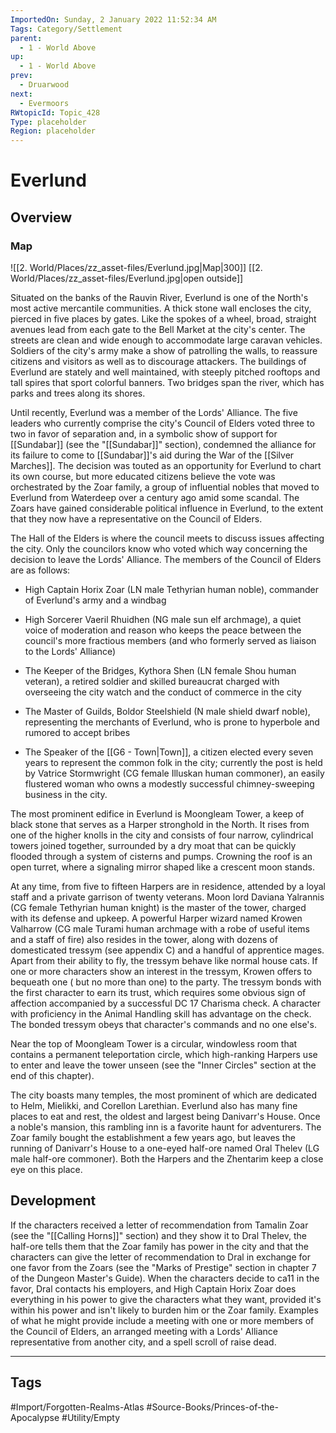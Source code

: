 ```yaml
---
ImportedOn: Sunday, 2 January 2022 11:52:34 AM
Tags: Category/Settlement
parent:
  - 1 - World Above
up:
  - 1 - World Above
prev:
  - Druarwood
next:
  - Evermoors
RWtopicId: Topic_428
Type: placeholder
Region: placeholder
---
```

# Everlund

## Overview

### Map

![[2. World/Places/zz_asset-files/Everlund.jpg|Map|300]]
[[2. World/Places/zz_asset-files/Everlund.jpg|open outside]]

Situated on the banks of the Rauvin River, Everlund is one of the North's most active mercantile communities. A thick stone wall encloses the city, pierced in five places by gates. Like the spokes of a wheel, broad, straight avenues lead from each gate to the Bell Market at the city's center. The streets are clean and wide enough to accommodate large caravan vehicles. Soldiers of the city's army make a show of patrolling the walls, to reassure citizens and visitors as well as to discourage attackers. The buildings of Everlund are stately and well maintained, with steeply pitched rooftops and tall spires that sport colorful banners. Two bridges span the river, which has parks and trees along its shores.

Until recently, Everlund was a member of the Lords' Alliance. The five leaders who currently comprise the city's Council of Elders voted three to two in favor of separation and, in a symbolic show of support for [[Sundabar]] (see the "[[Sundabar]]" section), condemned the alliance for its failure to come to [[Sundabar]]'s aid during the War of the [[Silver Marches]]. The decision was touted as an opportunity for Everlund to chart its own course, but more educated citizens believe the vote was orchestrated by the Zoar family, a group of influential nobles that moved to Everlund from Waterdeep over a century ago amid some scandal. The Zoars have gained considerable political influence in Everlund, to the extent that they now have a representative on the Council of Elders.

The Hall of the Elders is where the council meets to discuss issues affecting the city. Only the councilors know who voted which way concerning the decision to leave the Lords' Alliance. The members of the Council of Elders are as follows:

- High Captain Horix Zoar (LN male Tethyrian human noble), commander of Everlund's army and a windbag

- High Sorcerer Vaeril Rhuidhen (NG male sun elf archmage), a quiet voice of moderation and reason who keeps the peace between the council's more fractious members (and who formerly served as liaison to the Lords' Alliance)

- The Keeper of the Bridges, Kythora Shen (LN female Shou human veteran), a retired soldier and skilled bureaucrat charged with overseeing the city watch and the conduct of commerce in the city

- The Master of Guilds, Boldor Steelshield (N male shield dwarf noble), representing the merchants of Everlund, who is prone to hyperbole and rumored to accept bribes

- The Speaker of the [[G6 - Town|Town]], a citizen elected every seven years to represent the common folk in the city; currently the post is held by Vatrice Stormwright (CG female Illuskan human commoner), an easily flustered woman who owns a modestly successful chimney-sweeping business in the city.

The most prominent edifice in Everlund is Moongleam Tower, a keep of black stone that serves as a Harper stronghold in the North. It rises from one of the higher knolls in the city and consists of four narrow, cylindrical towers joined together, surrounded by a dry moat that can be quickly flooded through a system of cisterns and pumps. Crowning the roof is an open turret, where a signaling mirror shaped like a crescent moon stands.

At any time, from five to fifteen Harpers are in residence, attended by a loyal staff and a private garrison of twenty veterans. Moon lord Daviana Yalrannis (CG female Tethyrian human knight) is the master of the tower, charged with its defense and upkeep. A powerful Harper wizard named Krowen Valharrow (CG male Turami human archmage with a robe of useful items and a staff of fire) also resides in the tower, along with dozens of domesticated tressym (see appendix C) and a handful of apprentice mages. Apart from their ability to fly, the tressym behave like normal house cats. If one or more characters show an interest in the tressym, Krowen offers to bequeath one ( but no more than one) to the party. The tressym bonds with the first character to earn its trust, which requires some obvious sign of affection accompanied by a successful DC 17 Charisma check. A character with proficiency in the Animal Handling skill has advantage on the check. The bonded tressym obeys that character's commands and no one else's.

Near the top of Moongleam Tower is a circular, windowless room that contains a permanent teleportation circle, which high-ranking Harpers use to enter and leave the tower unseen (see the "Inner Circles" section at the end of this chapter).

The city boasts many temples, the most prominent of which are dedicated to Helm, Mielikki, and Corellon Larethian. Everlund also has many fine places to eat and rest, the oldest and largest being Danivarr's House. Once a noble's mansion, this rambling inn is a favorite haunt for adventurers. The Zoar family bought the establishment a few years ago, but leaves the running of Danivarr's House to a one-eyed half-ore named Oral Thelev (LG male half-ore commoner). Both the Harpers and the Zhentarim keep a close eye on this place.

## Development

If the characters received a letter of recommendation from Tamalin Zoar (see the "[[Calling Horns]]" section) and they show it to Dral Thelev, the half-ore tells them that the Zoar family has power in the city and that the characters can give the letter of recommendation to Dral in exchange for one favor from the Zoars (see the "Marks of Prestige" section in chapter 7 of the Dungeon Master's Guide). When the characters decide to ca11 in the favor, Dral contacts his employers, and High Captain Horix Zoar does everything in his power to give the characters what they want, provided it's within his power and isn't likely to burden him or the Zoar family. Examples of what he might provide include a meeting with one or more members of the Council of Elders, an arranged meeting with a Lords' Alliance representative from another city, and a spell scroll of raise dead.

---
## Tags
#Import/Forgotten-Realms-Atlas #Source-Books/Princes-of-the-Apocalypse #Utility/Empty
